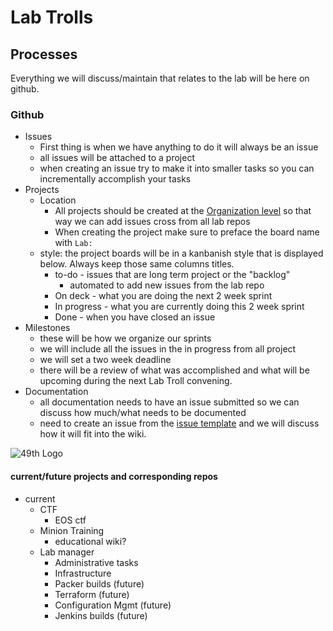 # Lab Trolls
## Processes
Everything we will discuss/maintain that relates to the lab will be here on github.
### Github
- Issues
  - First thing is when we have anything to do it will always be an issue
  - all issues will be attached to a project
  - when creating an issue try to make it into smaller tasks so you can incrementally accomplish your tasks
- Projects
  - Location
    - All projects should be created at the [Organization 
level](https://help.github.com/articles/creating-a-project-board/#creating-an-organization-wide-project-board) so that 
way we can add issues cross from all lab repos
    - When creating the project make sure to preface the board name with `Lab: `
  - style: the project boards will be in a kanbanish style that is displayed below. Always keep those same columns 
titles.
    - to-do - issues that are long term project or the "backlog"
      - automated to add new issues from the lab repo
    - On deck - what you are doing the next 2 week sprint
    - In progress - what you are currently doing this 2 week sprint
    - Done - when you have closed an issue
- Milestones
  - these will be how we organize our sprints
  - we will include all the issues in the in progress from all project
  - we will set a two week deadline
  - there will be a review of what was accomplished and what will be upcoming during the next Lab Troll convening.
- Documentation
  - all documentation needs to have an issue submitted so we can discuss how much/what needs to be documented
  - need to create an issue from the [issue 
template](https://github.com/49thSecurityDivision/lab/tree/master/.github/ISSUE_TEMPLATE) and we will discuss how it 
will fit into the wiki.

<img src="https://github.com/49thSecurityDivision/lab/blob/master/wiki/images/kanban-example.png" alt="49th Logo" 
alight="center">
  
#### current/future projects and corresponding repos
- current
  - CTF
    - EOS ctf
  - Minion Training
    - educational wiki?
  - Lab manager
    - Administrative tasks
    - Infrastructure
    - Packer builds (future)
    - Terraform (future)
    - Configuration Mgmt (future)
    - Jenkins builds (future)
